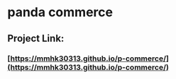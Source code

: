 # panda commerce

## Project Link:

### [https://mmhk30313.github.io/p-commerce/](https://mmhk30313.github.io/p-commerce/)
